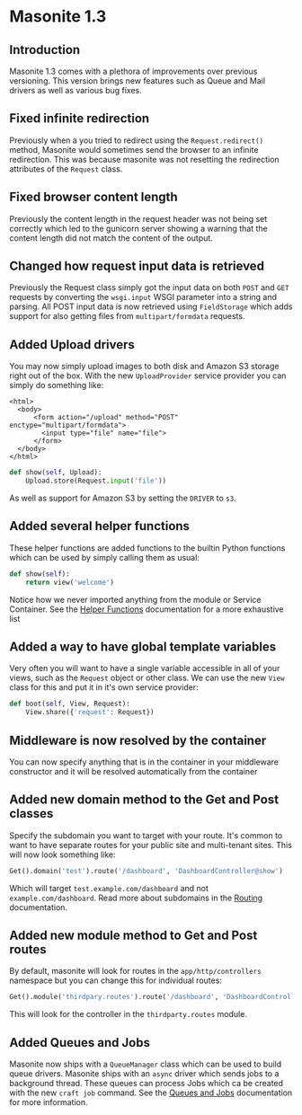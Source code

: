 # Masonite 1.3

## Introduction

Masonite 1.3 comes with a plethora of improvements over previous versioning. This version brings new features such as Queue and Mail drivers as well as various bug fixes.

## Fixed infinite redirection

Previously when a you tried to redirect using the `Request.redirect()` method, Masonite would sometimes send the browser to an infinite redirection. This was because masonite was not resetting the redirection attributes of the `Request` class.

## Fixed browser content length

Previously the content length in the request header was not being set correctly which led to the gunicorn server showing a warning that the content length did not match the content of the output.

## Changed how request input data is retrieved

Previously the Request class simply got the input data on both `POST` and `GET` requests by converting the `wsgi.input` WSGI parameter into a string and parsing. All POST input data is now retrieved using `FieldStorage` which adds support for also getting files from `multipart/formdata` requests.

## Added Upload drivers

You may now simply upload images to both disk and Amazon S3 storage right out of the box. With the new `UploadProvider` service provider you can simply do something like:

```markup
<html>
  <body>
      <form action="/upload" method="POST" enctype="multipart/formdata">
        <input type="file" name="file">
      </form>
  </body>
</html>
```

```python
def show(self, Upload):
    Upload.store(Request.input('file'))
```

As well as support for Amazon S3 by setting the `DRIVER` to `s3`.

## Added several helper functions

These helper functions are added functions to the builtin Python functions which can be used by simply calling them as usual:

```python
def show(self):
    return view('welcome')
```

Notice how we never imported anything from the module or Service Container. See the [Helper Functions](broken-reference) documentation for a more exhaustive list

## Added a way to have global template variables

Very often you will want to have a single variable accessible in all of your views, such as the `Request` object or other class. We can use the new `View` class for this and put it in it's own service provider:

```python
def boot(self, View, Request):
    View.share({'request': Request})
```

## Middleware is now resolved by the container

You can now specify anything that is in the container in your middleware constructor and it will be resolved automatically from the container

## Added new domain method to the Get and Post classes

Specify the subdomain you want to target with your route. It's common to want to have separate routes for your public site and multi-tenant sites. This will now look something like:

```python
Get().domain('test').route('/dashboard', 'DashboardController@show')
```

Which will target `test.example.com/dashboard` and not `example.com/dashboard`. Read more about subdomains in the [Routing](https://github.com/MasoniteFramework/docs/tree/ba9d9f8ac3e41d58b9d92d951f92c898fb16a2a4/routing.md) documentation.

## Added new module method to Get and Post routes

By default, masonite will look for routes in the `app/http/controllers` namespace but you can change this for individual routes:

```python
Get().module('thirdpary.routes').route('/dashboard', 'DashboardController@show')
```

This will look for the controller in the `thirdparty.routes` module.

## Added Queues and Jobs

Masonite now ships with a `QueueManager` class which can be used to build queue drivers. Masonite ships with an `async` driver which sends jobs to a background thread. These queues can process Jobs which ca be created with the new `craft job` command. See the [Queues and Jobs](broken-reference) documentation for more information.
